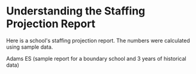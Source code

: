 # Understanding the Staffing Projection Report
Here is a school's staffing projection report. The numbers were calculated using sample data.

Adams ES (sample report for a boundary school and 3 years of historical data)
